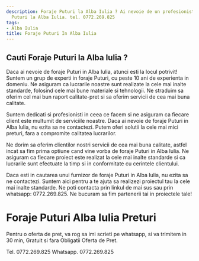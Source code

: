 ```yaml
---
description: Foraje Puturi la Alba Iulia ? Ai nevoie de un profesionist in Foraje
  Puturi la Alba Iulia. tel. 0772.269.825
tags:
- Alba Iulia
title: Foraje Puturi In Alba Iulia
---
```



## Cauti Foraje Puturi la Alba Iulia ?

Daca ai nevoie de foraje Puturi in Alba Iulia, atunci esti la locul potrivit! Suntem un grup de experti in foraje Puturi, cu peste 10 ani de experienta in domeniu. Ne asiguram ca lucrarile noastre sunt realizate la cele mai inalte standarde, folosind cele mai bune materiale si tehnologii. Ne straduim sa oferim cel mai bun raport calitate-pret si sa oferim servicii de cea mai buna calitate.

Suntem dedicati si profesionisti in ceea ce facem si ne asiguram ca fiecare client este multumit de serviciile noastre. Daca ai nevoie de foraje Puturi in Alba Iulia, nu ezita sa ne contactezi. Putem oferi solutii la cele mai mici preturi, fara a compromite calitatea lucrarilor.

Ne dorim sa oferim clientilor nostri servicii de cea mai buna calitate, astfel incat sa fim prima optiune cand vine vorba de foraje Puturi in Alba Iulia. Ne asiguram ca fiecare proiect este realizat la cele mai inalte standarde si ca lucrarile sunt efectuate la timp si in conformitate cu cerintele clientului.

Daca esti in cautarea unui furnizor de foraje Puturi in Alba Iulia, nu ezita sa ne contactezi. Suntem aici pentru a te ajuta sa realizezi proiectul tau la cele mai inalte standarde. Ne poti contacta prin linkul de mai sus sau prin whatsapp: 0772.269.825. Ne bucuram sa fim partenerii tai in proiectele tale!

# Foraje Puturi Alba Iulia Preturi
Pentru o oferta de pret, va rog sa imi scrieti pe whatsapp, si va trimitem in 30 min, Gratuit si fara Obligatii Oferta de Pret.

Tel. 0772.269.825
Whatsapp. 0772.269.825